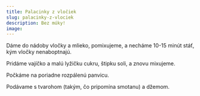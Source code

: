 ```yaml
---
title: Palacinky z vločiek
slug: palacinky-z-vlociek
description: Bez múky!
image:
---
```


Dáme do nádoby vločky a mlieko, pomixujeme, a necháme 10-15 minút stáť, kým vločky nenaboptnajú.

Pridáme vajíčko a malú lyžičku cukru, štipku soli, a znovu mixujeme.

Počkáme na poriadne rozpálenú panvicu.

Podávame s tvarohom (takým, čo pripomína smotanu) a džemom.

